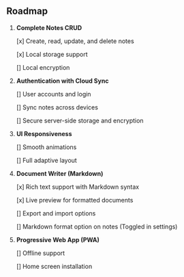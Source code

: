 ## Roadmap

1. **Complete Notes CRUD**

   [x] Create, read, update, and delete notes

   [x] Local storage support

   [] Local encryption

2. **Authentication with Cloud Sync**

   [] User accounts and login

   [] Sync notes across devices

   [] Secure server-side storage and encryption

3. **UI Responsiveness**

   [] Smooth animations

   [] Full adaptive layout

4. **Document Writer (Markdown)**

   [x] Rich text support with Markdown syntax

   [x] Live preview for formatted documents

   [] Export and import options

   [] Markdown format option on notes (Toggled in settings)


5. **Progressive Web App (PWA)**

   [] Offline support
   
   [] Home screen installation